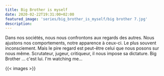 ```yaml
---
title: Big Brother is myself
date: 2020-02-22T19:31:00+02:00
featured_image: 'series/big_brother_is_myself/big brother 7.jpg'
description: 
---
```


Dans nos sociétés, nous nous confrontons aux regards des autres. Nous ajustons nos comportements, notre apparence à ceux-ci. Le plus souvent inconsciement. Mais le pire regard est peut-être celui que nous posons sur nous même. Scrutateur, jugeur, critiqueur, il nous impose sa dictature. Big Brother ... c'est lui. I'm watching me...

{{< images >}}



